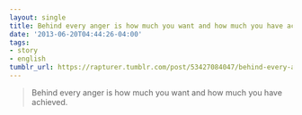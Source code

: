 ```yaml
---
layout: single
title: Behind every anger is how much you want and how much you have achieved.
date: '2013-06-20T04:44:26-04:00'
tags:
- story
- english
tumblr_url: https://rapturer.tumblr.com/post/53427084047/behind-every-anger-is-how-much-you-want-and-how
---
```

> Behind every anger is how much you want and how much you have achieved.
